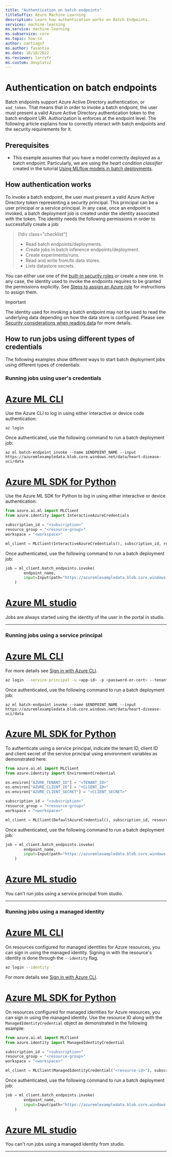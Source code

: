 ```yaml
---
title: "Authentication on batch endpoints"
titleSuffix: Azure Machine Learning
description: Learn how authentication works on Batch Endpoints.
services: machine-learning
ms.service: machine-learning
ms.subservice: core
ms.topic: how-to
author: santiagxf
ms.author: fasantia
ms.date: 10/10/2022
ms.reviewer: larryfr
ms.custom: devplatv2
---
```


# Authentication on batch endpoints

Batch endpoints support Azure Active Directory authentication, or `aad_token`. That means that in order to invoke a batch endpoint, the user must present a valid Azure Active Directory authentication token to the batch endpoint URI. Authorization is enforces at the endpoint level. The following article explains how to correctly interact with batch endpoints and the security requirements for it.

## Prerequisites

* This example assumes that you have a model correctly deployed as a batch endpoint. Particularly, we are using the *heart condition classifier* created in the tutorial [Using MLflow models in batch deployments](how-to-mlflow-batch.md).

## How authentication works

To invoke a batch endpoint, the user must present a valid Azure Active Directory token representing a security principal. This principal can be a user principal or a service principal. In any case, once an endpoint is invoked, a batch deployment job is created under the identity associated with the token. The identity needs the following permissions in order to successfully create a job:

> [!div class="checklist"]
> * Read batch endpoints/deployments.
> * Create jobs in batch inference endpoints/deployment.
> * Create experiments/runs.
> * Read and write from/to data stores.
> * Lists datastore secrets.

You can either use one of the [built-in security roles](../../role-based-access-control/built-in-roles.md) or create a new one. In any case, the identity used to invoke the endpoints requires to be granted the permissions explicitly. See [Steps to assign an Azure role](../../role-based-access-control/role-assignments-steps.md) for instructions to assign them.

> [!IMPORTANT]
> The identity used for invoking a batch endpoint may not be used to read the underlying data depending on how the data store is configured. Please see [Security considerations when reading data](how-to-access-data-batch-endpoints-jobs.md#security-considerations-when-reading-data) for more details.

## How to run jobs using different types of credentials

The following examples show different ways to start batch deployment jobs using different types of credentials:

### Running jobs using user's credentials

# [Azure ML CLI](#tab/cli)

Use the Azure CLI to log in using either interactive or device code authentication:

```azurecli
az login
```

Once authenticated, use the following command to run a batch deployment job:

```azurecli
az ml batch-endpoint invoke --name $ENDPOINT_NAME --input https://azuremlexampledata.blob.core.windows.net/data/heart-disease-uci/data
```

# [Azure ML SDK for Python](#tab/sdk)

Use the Azure ML SDK for Python to log in using either interactive or device authentication:

```python
from azure.ai.ml import MLClient
from azure.identity import InteractiveAzureCredentials

subscription_id = "<subscription>"
resource_group = "<resource-group>"
workspace = "<workspace>"

ml_client = MLClient(InteractiveAzureCredentials(), subscription_id, resource_group, workspace)
```

Once authenticated, use the following command to run a batch deployment job:

```python
job = ml_client.batch_endpoints.invoke(
        endpoint_name, 
        input=Input(path="https://azuremlexampledata.blob.core.windows.net/data/heart-disease-uci/data")
    )
```

# [Azure ML studio](#tab/studio)

Jobs are always started using the identity of the user in the portal in studio.

---

### Running jobs using a service principal

# [Azure ML CLI](#tab/cli)

For more details see [Sign in with Azure CLI](/cli/azure/authenticate-azure-cli).

```bash
az login --service-principal -u <app-id> -p <password-or-cert> --tenant <tenant>
```

Once authenticated, use the following command to run a batch deployment job:

```azurecli
az ml batch-endpoint invoke --name $ENDPOINT_NAME --input https://azuremlexampledata.blob.core.windows.net/data/heart-disease-uci/data
```

# [Azure ML SDK for Python](#tab/sdk)

To authenticate using a service principal, indicate the tenant ID, client ID and client secret of the service principal using environment variables as demonstrated here:

```python
from azure.ai.ml import MLClient
from azure.identity import EnvironmentCredential

os.environ["AZURE_TENANT_ID"] = "<TENANT_ID>"
os.environ["AZURE_CLIENT_ID"] = "<CLIENT_ID>"
os.environ["AZURE_CLIENT_SECRET"] = "<CLIENT_SECRET>"

subscription_id = "<subscription>"
resource_group = "<resource-group>"
workspace = "<workspace>"

ml_client = MLClient(DefaultAzureCredential(), subscription_id, resource_group, workspace)
```

Once authenticated, use the following command to run a batch deployment job:

```python
job = ml_client.batch_endpoints.invoke(
        endpoint_name, 
        input=Input(path="https://azuremlexampledata.blob.core.windows.net/data/heart-disease-uci/data")
    )
```

# [Azure ML studio](#tab/studio)

You can't run jobs using a service principal from studio.

---

### Running jobs using a managed identity

# [Azure ML CLI](#tab/cli)

On resources configured for managed identities for Azure resources, you can sign in using the managed identity. Signing in with the resource's identity is done through the `--identity` flag.

```bash
az login --identity
```

For more details see [Sign in with Azure CLI](/cli/azure/authenticate-azure-cli).

# [Azure ML SDK for Python](#tab/sdk)

On resources configured for managed identities for Azure resources, you can sign in using the managed identity. Use the resource ID along with the `ManagedIdentityCredential` object as demonstrated in the following example:

```python
from azure.ai.ml import MLClient
from azure.identity import ManagedIdentityCredential

subscription_id = "<subscription>"
resource_group = "<resource-group>"
workspace = "<workspace>"

ml_client = MLClient(ManagedIdentityCredential("<resource-id>"), subscription_id, resource_group, workspace)
```

Once authenticated, use the following command to run a batch deployment job:

```python
job = ml_client.batch_endpoints.invoke(
        endpoint_name, 
        input=Input(path="https://azuremlexampledata.blob.core.windows.net/data/heart-disease-uci/data")
    )
```

# [Azure ML studio](#tab/studio)

You can't run jobs using a managed identity from studio.

---
